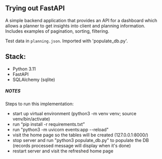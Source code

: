 ## Trying out FastAPI

A simple backend application that provides an API for a dashboard which
allows a planner to get insights into client and planning information.
Includes examples of pagination, sorting, filtering.

Test data in `planning.json`. Imported with 'populate_db.py'.

## Stack: 
* Python 3.11
* FastAPI
* SQLAlchemy (sqlite)

##### NOTES #####
Steps to run this implementation:
 - start up virtual environment  (python3 -m venv venv; source venv/bin/activate)
 - run “pip install -r requirements.txt”
 - run "python3 -m uvicorn events:app --reload"
 - visit the home page so the tables will be created (127.0.0.1:8000/)
 - stop server and run "python3 populate_db.py" to populate the DB (records processed message will display when it's done)
 - restart server and visit the refreshed home page
